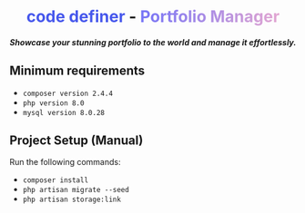 <h1 align="center"><span style="color: #4758EC">code definer</span> - <span style="background: linear-gradient(91.44deg, rgba(72, 72, 245, 0.76) -2.12%, rgba(236, 119, 171, 0.59) 114.2%); -webkit-background-clip: text;-webkit-text-fill-color: transparent; background-clip: text; text-fill-color: transparent;">Portfolio Manager</span></h1>

<h5 align="center">Showcase your stunning portfolio to the world and manage it effortlessly. </h5>

## Minimum requirements

- `composer version 2.4.4`
- `php version 8.0`
- `mysql version 8.0.28`

## Project Setup (Manual)

<p> Run the following commands: </p>

- `composer install`
- `php artisan migrate --seed`
- `php artisan storage:link`

[//]: # (## License)

[//]: # ()

[//]: # (The Laravel framework is open-sourced software licensed under the [MIT license]&#40;https://opensource.org/licenses/MIT&#41;.)
